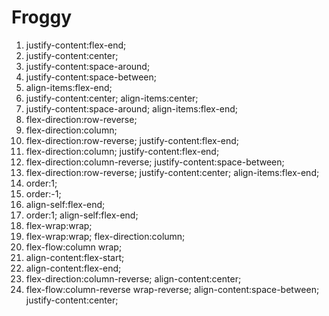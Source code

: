 # Froggy
1. justify-content:flex-end;
2. justify-content:center;
3. justify-content:space-around;
4. justify-content:space-between;
5. align-items:flex-end;
6. justify-content:center;
   align-items:center;
7. justify-content:space-around;
   align-items:flex-end;
8. flex-direction:row-reverse;
9. flex-direction:column;
10. flex-direction:row-reverse;
    justify-content:flex-end;
11. flex-direction:column;
    justify-content:flex-end;
12. flex-direction:column-reverse;
    justify-content:space-between;
13. flex-direction:row-reverse;
    justify-content:center;
    align-items:flex-end;
14. order:1;
15. order:-1;
16. align-self:flex-end;
17. order:1;
    align-self:flex-end;
18. flex-wrap:wrap;
19. flex-wrap:wrap;
    flex-direction:column;
20. flex-flow:column wrap;
21. align-content:flex-start;
22. align-content:flex-end;
23. flex-direction:column-reverse;
    align-content:center;
24. flex-flow:column-reverse wrap-reverse;
    align-content:space-between;
    justify-content:center;
